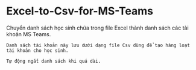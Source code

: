 # Excel-to-Csv-for-MS-Teams
Chuyển danh sách học sinh chứa trong file Excel thành danh sách các tài khoản MS Teams.

    Danh sách tài khoản này lưu dưới dạng file Csv dùng để tạo hàng loạt tài khoản cho học sinh.
    
    Tự động ngắt danh sách khi quá dài.
